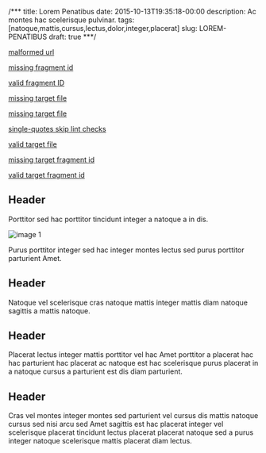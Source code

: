 /***
title: Lorem Penatibus
date: 2015-10-13T19:35:18-00:00
description: Ac montes hac scelerisque pulvinar.
tags: [natoque,mattis,cursus,lectus,dolor,integer,placerat]
slug: LOREM-PENATIBUS
draft: true
***/

[malformed url](:invalid-url)

[missing fragment id](#invalid-id)

[valid fragment ID](#id1)

[missing target file](missing-file.html)

<a href="/missing-file-2.html">missing target file</a>

<a href='missing-file-3.html'>single-quotes skip lint checks</a>

[valid target file](http://example.com/index.html)

[missing target fragment id](http://example.com/index.html#invalid-id)

[valid target fragment id](http://example.com/index.html#id1)


## <a id="id1"> Header
Porttitor sed hac porttitor tincidunt integer a natoque a in dis.

![image 1](/images/image-01.jpg)

Purus porttitor integer sed hac integer montes lectus sed purus
porttitor parturient Amet.

## <a id="id2"> Header
Natoque vel scelerisque cras natoque mattis integer mattis diam
natoque sagittis a mattis natoque.

## <a id="id2"> Header
Placerat lectus integer mattis porttitor vel hac Amet porttitor a
placerat hac hac parturient hac placerat ac natoque est hac
scelerisque purus placerat in a natoque cursus a parturient est dis
diam parturient.

## <a id="-illicit-id"> Header
Cras vel montes integer montes sed parturient vel cursus dis mattis
natoque cursus sed nisi arcu sed Amet sagittis est hac placerat
integer vel scelerisque placerat tincidunt lectus placerat placerat
natoque sed a purus integer natoque scelerisque mattis placerat diam
lectus.

